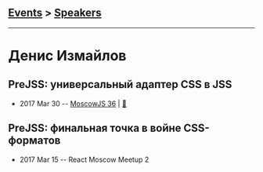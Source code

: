 ## [Events](../README.md) > [Speakers](../speakers.md)
---

# Денис Измайлов

## PreJSS: универсальный адаптер CSS в JSS
- 2017 Mar 30 -- [MoscowJS 36](https://www.youtube.com/watch?v=tS6XHqRhpEQ&t=43m2s)  | [:notebook:](https://drive.google.com/open?id=0BzyxUcwres7NeFptYWcxN1Z3QlE)  
## PreJSS: финальная точка в войне CSS-форматов
- 2017 Mar 15 -- React Moscow Meetup 2    
